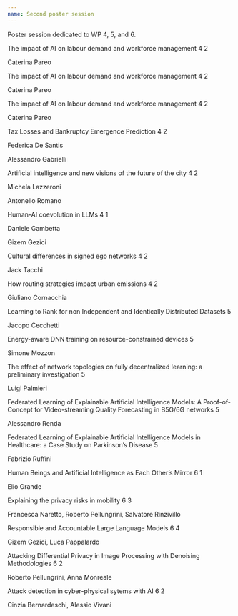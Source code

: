 ```yaml
---
name: Second poster session
---
```


Poster session dedicated to WP 4, 5, and 6.

<div class="ui segments">
  <div class="ui segment poster wp4">
    <span class="title">The impact of AI on labour demand and workforce management</span>
    <span class="block">
      <span class="wp">4</span>
      <span class="task">2</span>
    </span>
    <p class="presenter">Caterina Pareo</p>
  </div>

  <div class="ui segment poster wp4">
    <span class="title">The impact of AI on labour demand and workforce management</span>
    <span class="block">
      <span class="wp">4</span>
      <span class="task">2</span>
    </span>
    <p class="presenter">Caterina Pareo</p>
  </div>

  <div class="ui segment poster wp4">
    <span class="title">The impact of AI on labour demand and workforce management</span>
    <span class="block">
      <span class="wp">4</span>
      <span class="task">2</span>
    </span>
    <p class="presenter">Caterina Pareo</p>
  </div>

  <div class="ui segment poster wp4">
    <span class="title">Tax Losses and Bankruptcy Emergence Prediction</span>
    <span class="block">
      <span class="wp">4</span>
      <span class="task">2</span>
    </span>
    <p class="presenter">Federica De Santis</p>
    <p class="presenter">Alessandro Gabrielli</p>
  </div>

  <div class="ui segment poster wp4">
    <span class="title">Artificial intelligence and new visions of the future of the city</span>
    <span class="block">
      <span class="wp">4</span>
      <span class="task">2</span>
    </span>
    <p class="presenter">Michela Lazzeroni</p>
    <p class="presenter">Antonello Romano</p>
  </div>

  <div class="ui segment poster wp4">
    <span class="title">Human-AI coevolution in LLMs</span>
    <span class="block">
      <span class="wp">4</span>
      <span class="task">1</span>
    </span>
    <p class="presenter">Daniele Gambetta</p>
    <p class="presenter">Gizem Gezici</p>
  </div>

  <div class="ui segment poster wp4">
    <span class="title">Cultural differences in signed ego networks</span>
    <span class="block">
      <span class="wp">4</span>
      <span class="task">2</span>
    </span>
    <p class="presenter">Jack Tacchi</p>
  </div>

  <div class="ui segment poster wp4">
    <span class="title">How routing strategies impact urban emissions</span>
    <span class="block">
      <span class="wp">4</span>
      <span class="task">2</span>
    </span>
    <p class="presenter">Giuliano Cornacchia</p>
  </div>

  
</div>

<div class="ui segments">
  <div class="ui segment poster wp5">
    <span class="title">Learning to Rank for non Independent and Identically Distributed Datasets</span>
    <span class="block">
      <span class="wp">5</span>
      <span class="task"></span>
    </span>
    <p class="presenter">Jacopo Cecchetti</p>
  </div>

  <div class="ui segment poster wp5">
    <span class="title">Energy-aware DNN training on resource-constrained devices</span>
    <span class="block">
      <span class="wp">5</span>
      <span class="task"></span>
    </span>
    <p class="presenter">Simone Mozzon</p>
  </div>

  <div class="ui segment poster wp5">
    <span class="title">The effect of network topologies on fully decentralized learning: a preliminary investigation</span>
    <span class="block">
      <span class="wp">5</span>
      <span class="task"></span>
    </span>
    <p class="presenter">Luigi Palmieri</p>
  </div>

  <div class="ui segment poster wp5">
    <span class="title">Federated Learning of Explainable Artificial Intelligence Models: A Proof-of-Concept for Video-streaming Quality Forecasting in B5G/6G networks</span>
    <span class="block">
      <span class="wp">5</span>
      <span class="task"></span>
    </span>
    <p class="presenter">Alessandro Renda</p>
  </div>

  
  <div class="ui segment poster wp5">
  <span class="title">Federated Learning of Explainable Artificial Intelligence Models in Healthcare: a Case Study on Parkinson’s Disease</span>
    <span class="block">
      <span class="wp">5</span>
      <span class="task"></span>
    </span>
    <p class="presenter">Fabrizio Ruffini</p>
  </div>  
</div>

<div class="ui segments">
  <div class="ui segment poster wp6">
    <span class="title">Human Beings and Artificial Intelligence as Each Other’s Mirror </span>
    <span class="block">
      <span class="wp">6</span>
      <span class="task">1</span>
    </span>
    <p class="presenter">Elio Grande</p>
  </div>
  <div class="ui segment poster wp6">
    <span class="title">Explaining the privacy risks in mobility </span>
    <span class="block">
      <span class="wp">6</span>
      <span class="task">3</span>
    </span>
    <p class="presenter">Francesca Naretto, Roberto Pellungrini, Salvatore Rinzivillo</p>
  </div>  
  <div class="ui segment poster wp6">
    <span class="title">Responsible and Accountable Large Language Models </span>
    <span class="block">
      <span class="wp">6</span>
      <span class="task">4</span>
    </span>
    <p class="presenter">Gizem Gezici, Luca Pappalardo</p>
  </div>  
  <div class="ui segment poster wp6">
    <span class="title">Attacking Differential Privacy in Image Processing with Denoising Methodologies</span>
    <span class="block">
      <span class="wp">6</span>
      <span class="task">2</span>
    </span>
    <p class="presenter">Roberto Pellungrini, Anna Monreale </p>
  </div>  
  <div class="ui segment poster wp6">
    <span class="title">Attack detection in cyber-physical sytems with AI</span>
    <span class="block">
      <span class="wp">6</span>
      <span class="task">2</span>
    </span>
    <p class="presenter">Cinzia Bernardeschi, Alessio Vivani</p>
  </div>
</div>